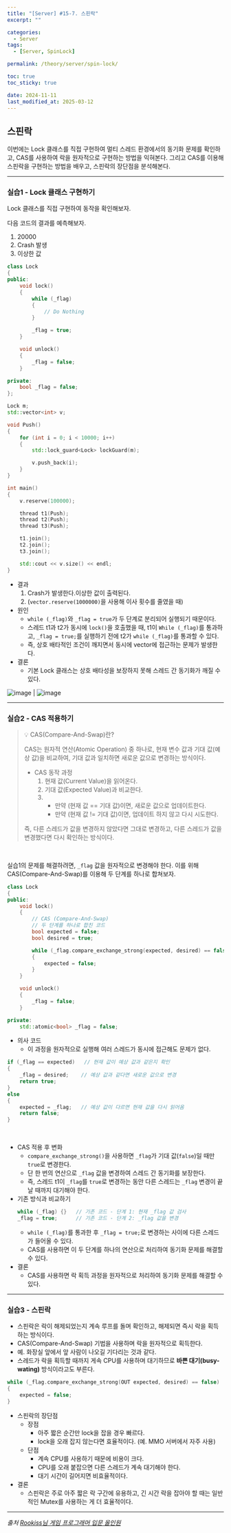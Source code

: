 ```yaml
---
title: "[Server] #15-7. 스핀락"
excerpt: ""

categories:
  - Server
tags:
  - [Server, SpinLock]

permalink: /theory/server/spin-lock/

toc: true
toc_sticky: true

date: 2024-11-11
last_modified_at: 2025-03-12
---
```


## 스핀락

이번에는 Lock 클래스를 직접 구현하여 멀티 스레드 환경에서의 동기화 문제를 확인하고, CAS를 사용하여 락을 원자적으로 구현하는 방법을 익혀본다. 그리고 CAS를 이용해 스핀락을 구현하는 방법을 배우고, 스핀락의 장단점을 분석해본다.

---

### 실습1 - Lock 클래스 구현하기

Lock 클래스를 직접 구현하여 동작을 확인해보자.

다음 코드의 결과를 예측해보자.
1. 20000
2. Crash 발생
3. 이상한 값

```cpp
class Lock
{
public:
	void lock()
	{
		while (_flag)
		{
			// Do Nothing
		}

		_flag = true;
	}

	void unlock()
	{
		_flag = false;
	}

private:
	bool _flag = false;
};

Lock m;
std::vector<int> v;

void Push()
{
	for (int i = 0; i < 10000; i++)
	{
		std::lock_guard<Lock> lockGuard(m);

		v.push_back(i);
	}
}

int main()
{
    v.reserve(100000);

    thread t1(Push);
    thread t2(Push);
    thread t3(Push);

    t1.join();
    t2.join();
    t3.join();

    std::cout << v.size() << endl;
}
```

- 결과 
    1. Crash가 발생한다.이상한 값이 출력된다. 
    2. (`vector.reserve(1000000)`을 사용해 이사 횟수를 줄였을 때)
- 원인
    - `while (_flag)`와 `_flag = true`가 두 단계로 분리되어 실행되기 때문이다.
    - 스레드 t1과 t2가 동시에 `lock()`을 호출했을 때, t1이 `While (_flag)`를 통과하고, `_flag = true;`를 실행하기 전에 t2가 `while (_flag)`를 통과할 수 있다.
    - 즉, 상호 배타적인 조건이 깨지면서 동시에 vector에 접근하는 문제가 발생한다.
- 결론
    - 기본 Lock 클래스는 상호 배타성을 보장하지 못해 스레드 간 동기화가 깨질 수 있다.

![image](https://github.com/user-attachments/assets/ff0ee502-a2c6-4ed3-8c05-7c35f4c7da3f) | ![image](https://github.com/user-attachments/assets/f0050f38-b069-499c-8484-a0afa14732e3)

---

### 실습2 - CAS 적용하기

> 💡 CAS(Compare-And-Swap)란?
>
> CAS는 원자적 연산(Atomic Operation) 중 하나로, 
> 현재 변수 값과 기대 값(예상 값)을 비교하여, 기대 값과 일치하면 새로운 값으로 변경하는 방식이다.
>
> - CAS 동작 과정
>   1. 현재 값(Current Value)을 읽어온다.
>   2. 기대 값(Expected Value)과 비교한다.
>   3. - 만약 (현재 값 == 기대 값)이면, 새로운 값으로 업데이트한다.
>      - 만약 (현재 값 != 기대 값)이면, 업데이트 하지 않고 다시 시도한다.
>
> 즉, 다른 스레드가 값을 변경하지 않았다면 그대로 변경하고, 다른 스레드가 값을 변경했다면 다시 확인하는 방식이다.

&nbsp;

실습1의 문제를 해결하려면, `_flag` 값을 원자적으로 변경해야 한다. 이를 위해 CAS(Compare-And-Swap)를 이용해 두 단계를 하나로 합쳐보자.

```cpp
class Lock
{
public:
	void lock()
	{
		// CAS (Compare-And-Swap)
		// 두 단계를 하나로 합친 코드
		bool expected = false;
		bool desired = true;

		while (_flag.compare_exchange_strong(expected, desired) == false)
		{
			expected = false;
		}
	}

	void unlock()
	{
		_flag = false;
	}

private:
	std::atomic<bool> _flag = false;
```

- 의사 코드
    - 이 과정을 원자적으로 실행해 여러 스레드가 동시에 접근해도 문제가 없다.
```cpp
if (_flag == expected)   // 현재 값이 예상 값과 같은지 확인
{
    _flag = desired;    // 예상 값과 같다면 새로운 값으로 변경
    return true; 
}
else
{
    expected = _flag;   // 예상 값이 다르면 현재 값을 다시 읽어옴
    return false;
}
```

&nbsp;

- CAS 적용 후 변화
    - `compare_exchange_strong()`을 사용하면 `_flag`가 기대 값(`false`)일 때만 `true`로 변경한다.
    - 단 한 번의 연산으로 `_flag` 값을 변경하여 스레드 간 동기화를 보장한다.
    - 즉, 스레드 t1이 `_flag`를 `true`로 변경하는 동안 다른 스레드는 `_flag` 변경이 끝날 때까지 대기해야 한다.
- 기존 방식과 비교하기
    ```cpp
    while (_flag) {}   // 기존 코드 - 단계 1: 현재 _flag 값 검사
    _flag = true;      // 기존 코드 - 단계 2: _flag 값을 변경
    ```
    -  `while (_flag)`를 통과한 후 `_flag = true;`로 변경하는 사이에 다른 스레드가 들어올 수 있다.
    - CAS를 사용하면 이 두 단계를 하나의 연산으로 처리하여 동기화 문제를 해결할 수 있다.
- 결론
    - CAS를 사용하면 락 획득 과정을 원자적으로 처리하여 동기화 문제를 해결할 수 있다.
---

### 실습3 - 스핀락

- 스핀락은 락이 해제되었는지 계속 루프를 돌며 확인하고, 해제되면 즉시 락을 획득하는 방식이다.
- CAS(Compare-And-Swap) 기법을 사용하며 락을 원자적으로 획득한다. 
- 예. 화장실 앞에서 앞 사람이 나오길 기다리는 것과 같다. 
- 스레드가 락을 획득할 때까지 게속 CPU를 사용하며 대기하므로 **바쁜 대기(busy-wating)** 방식이라고도 부른다.

```cpp
while (_flag.compare_exchange_strong(OUT expected, desired) == false)
{
	expected = false;
}
```

- 스핀락의 장단점
    - 장점
        - 아주 짧은 순간만 lock을 잡을 경우 빠르다.
        - lock을 오래 잡지 않는다면 효율적이다. (예. MMO 서버에서 자주 사용)
    - 단점
        - 계속 CPU를 사용하기 때문에 비용이 크다.
        - CPU를 오래 붙잡으면 다른 스레드가 계속 대기해야 한다.
        - 대기 시간이 길어지면 비효율적이다.
- 결론
    - 스핀락은 주로 아주 짧은 락 구간에 유용하고, 긴 시간 락을 잡아야 할 때는 일반적인 Mutex를 사용하는 게 더 효율적이다. 


--- 

*출처*
*[Rookiss님 게임 프로그래머 입문 올인원](https://www.inflearn.com/course/%EA%B2%8C%EC%9E%84-%ED%94%84%EB%A1%9C%EA%B7%B8%EB%9E%98%EB%A8%B8-%EC%9E%85%EB%AC%B8-%EC%98%AC%EC%9D%B8%EC%9B%90-rookiss/dashboard)*